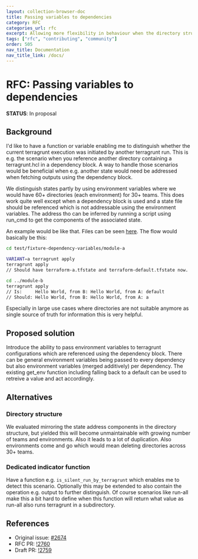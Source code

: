 ```yaml
---
layout: collection-browser-doc
title: Passing variables to dependencies
category: RFC
categories_url: rfc
excerpt: Allowing more flexibility in behaviour when the directory structure is not the full source of truth.
tags: ["rfc", "contributing", "community"]
order: 505
nav_title: Documentation
nav_title_link: /docs/
---
```


# RFC: Passing variables to dependencies

**STATUS**: In proposal

## Background

I'd like to have a function or variable enabling me to distinguish whether the current terragrunt execution was initiated by another terragrunt run. This is e.g. the scenario when you reference another directory containing a terragrunt.hcl in a dependency block. A way to handle those scenarios would be beneficial when e.g. another state would need be addressed when fetching outputs using the dependency block.

We distinguish states partly by using environment variables where we would have 60+ directories (each environment) for 30+ teams. This does work quite well except when a dependency block is used and a state file should be referenced which is not addressable using the environment variables. The address tho can be inferred by running a script using run_cmd to get the components of the associated state.

An example would be like that. Files can be seen [here](https://github.com/juljaeg/terragrunt/tree/feature/dependency-variables-2674/test/fixture-dependency-variables). The flow would basically be this:

```bash
cd test/fixture-dependency-variables/module-a

VARIANT=a terragrunt apply
terragrunt apply
// Should have terraform-a.tfstate and terraform-default.tfstate now.

cd ../module-b
terragrunt apply
// Is:     Hello World, from B: Hello World, from A: default
// Should: Hello World, from B: Hello World, from A: a
```

Especially in large use cases where directories are not suitable anymore as single source of truth for information this is very helpful.

## Proposed solution

Introduce the ability to pass environment variables to terragrunt configurations which are referenced using the dependency block. There can be general environment variables being passed to every dependency but also environment variables (merged additively) per dependency. The existing get_env function including falling back to a default can be used to retreive a value and act accordingly.

## Alternatives

### Directory structure

We evaluated mirroring the state address components in the directory structure, but yielded this will become unmaintainable with growing number of teams and environments. Also it leads to a lot of duplication. Also environments come and go which would mean deleting directories across 30+ teams.

### Dedicated indicator function

Have a function e.g. `is_silent_run_by_terragrunt` which enables me to detect this scenario. Optionally this may be extended to also contain the operation e.g. output to further distinguish. Of course scenarios like run-all make this a bit hard to define when this function will return what value as run-all also runs terragrunt in a subdirectory.

## References

- Original issue: [#2674](https://github.com/gruntwork-io/terragrunt/issues/2674)
- RFC PR: [!2760](https://github.com/gruntwork-io/terragrunt/pull/2760)
- Draft PR: [!2759](https://github.com/gruntwork-io/terragrunt/pull/2759)
